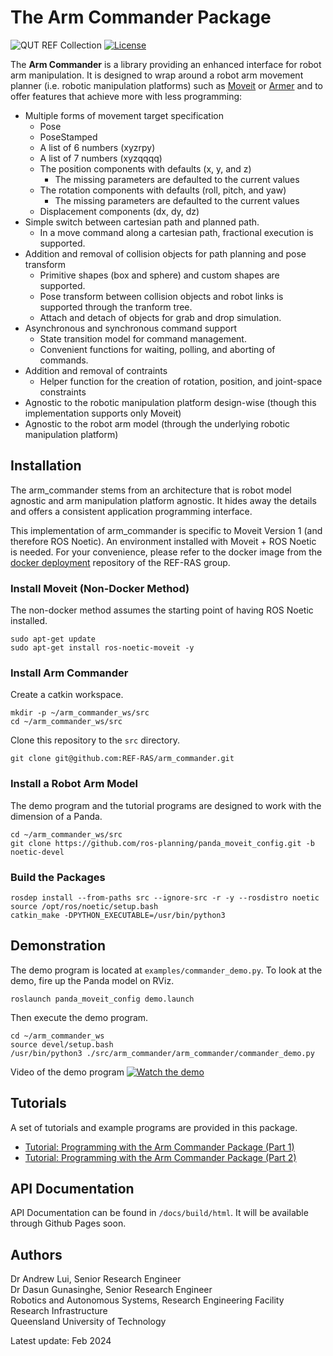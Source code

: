 # The Arm Commander Package
![QUT REF Collection](https://badgen.net/badge/collections/QUT%20REF-RAS?icon=github) [![License](https://img.shields.io/badge/License-BSD_3--Clause-blue.svg)](https://opensource.org/licenses/BSD-3-Clause)

<!--
Replace REPO_USER, & REPO_NAME in the lines below to get more auto-generated badges
![Primary language](https://img.shields.io/github/languages/top/REPO_USER/REPO_NAME)
[![License](https://img.shields.io/github/license/REPO_USER/REPO_NAME)](./BSD.txt)
-->

The **Arm Commander** is a library providing an enhanced interface for robot arm manipulation. It is designed to wrap around a robot arm movement planner (i.e. robotic manipulation platforms) such as [Moveit](https://ros-planning.github.io/moveit_tutorials/) or [Armer](https://github.com/qcr/armer) and to offer features that achieve more with less programming:

- Multiple forms of movement target specification 
    - Pose
    - PoseStamped
    - A list of 6 numbers (xyzrpy) 
    - A list of 7 numbers (xyzqqqq)
    - The position components with defaults (x, y, and z)
        - The missing parameters are defaulted to the current values
    - The rotation components with defaults (roll, pitch, and yaw)
        - The missing parameters are defaulted to the current values
    - Displacement components (dx, dy, dz)
- Simple switch between cartesian path and planned path.
    - In a move command along a cartesian path, fractional execution is supported.
- Addition and removal of collision objects for path planning and pose transform 
    - Primitive shapes (box and sphere) and custom shapes are supported.
    - Pose transform between collision objects and robot links is supported through the tranform tree.
    - Attach and detach of objects for grab and drop simulation.
- Asynchronous and synchronous command support
    - State transition model for command management.
    - Convenient functions for waiting, polling, and aborting of commands.
- Addition and removal of contraints
    - Helper function for the creation of rotation, position, and joint-space constraints
- Agnostic to the robotic manipulation platform design-wise (though this implementation supports only Moveit)
- Agnostic to the robot arm model (through the underlying robotic manipulation platform)

## Installation

The arm_commander stems from an architecture that is robot model agnostic and arm manipulation platform agnostic. It hides away the
details and offers a consistent application programming interface. 

This implementation of arm_commander is specific to Moveit Version 1 (and therefore ROS Noetic). An environment installed with Moveit + ROS Noetic is needed. For your convenience, please refer to the docker image from the [docker deployment](https://github.com/REF-RAS/docker_deployment) repository of the REF-RAS group.

### Install Moveit (Non-Docker Method) 

The non-docker method assumes the starting point of having ROS Noetic installed. 

```
sudo apt-get update
sudo apt-get install ros-noetic-moveit -y
```

### Install Arm Commander

Create a catkin workspace.
```
mkdir -p ~/arm_commander_ws/src
cd ~/arm_commander_ws/src
```

Clone this repository to the `src` directory.
```
git clone git@github.com:REF-RAS/arm_commander.git
```

### Install a Robot Arm Model

The demo program and the tutorial programs are designed to work with the dimension of a Panda.

```
cd ~/arm_commander_ws/src
git clone https://github.com/ros-planning/panda_moveit_config.git -b noetic-devel 
```

### Build the Packages

```
rosdep install --from-paths src --ignore-src -r -y --rosdistro noetic
source /opt/ros/noetic/setup.bash
catkin_make -DPYTHON_EXECUTABLE=/usr/bin/python3
```

## Demonstration

The demo program is located at `examples/commander_demo.py`. To look at the demo, fire up the Panda model on RViz.
```
roslaunch panda_moveit_config demo.launch
```
Then execute the demo program.
```
cd ~/arm_commander_ws
source devel/setup.bash
/usr/bin/python3 ./src/arm_commander/arm_commander/commander_demo.py
```

Video of the demo program
[![Watch the demo](https://img.youtube.com/vi/YleDRs649VA/0.jpg)](https://www.youtube.com/watch?v=YleDRs649VA)

## Tutorials

A set of tutorials and example programs are provided in this package.

- [Tutorial: Programming with the Arm Commander Package (Part 1)](docs/TUTORIAL_PART1.md)
- [Tutorial: Programming with the Arm Commander Package (Part 2)](docs/TUTORIAL_PART2.md)


## API Documentation

API Documentation can be found in `/docs/build/html`. It will be available through Github Pages soon.

<!-- [API Documentation](https://REF-RAS.github.io/robotarchi/) is available for reference. -->

## Authors

Dr Andrew Lui, Senior Research Engineer <br />
Dr Dasun Gunasinghe, Senior Research Engineer <br />
Robotics and Autonomous Systems, Research Engineering Facility <br />
Research Infrastructure <br />
Queensland University of Technology <br />

Latest update: Feb 2024
